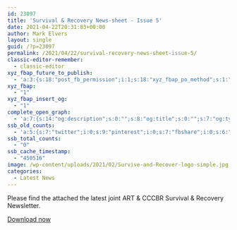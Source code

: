 ```yaml
---
id: 23097
title: 'Survival & Recovery News-sheet - Issue 5'
date: 2021-04-22T20:31:03+00:00
author: Mark Elvers
layout: single
guid: /?p=23097
permalink: /2021/04/22/survival-recovery-news-sheet-issue-5/
classic-editor-remember:
  - classic-editor
xyz_fbap_future_to_publish:
  - 'a:3:{s:18:"post_fb_permission";i:1;s:18:"xyz_fbap_po_method";s:1:"2";s:16:"xyz_fbap_message";s:62:"News item added to the CCCBR website: {POST_TITLE} {PERMALINK}";}'
xyz_fbap:
  - "1"
xyz_fbap_insert_og:
  - "1"
complete_open_graph:
  - 'a:7:{s:14:"og:description";s:0:"";s:8:"og:title";s:0:"";s:7:"og:type";s:0:"";s:12:"twitter:card";s:7:"summary";s:15:"twitter:creator";s:0:"";s:19:"twitter:description";s:0:"";s:8:"og:image";s:0:"";}'
ssb_old_counts:
  - 'a:5:{s:7:"twitter";i:0;s:9:"pinterest";i:0;s:7:"fbshare";i:0;s:6:"reddit";i:0;s:6:"tumblr";N;}'
ssb_total_counts:
  - "0"
ssb_cache_timestamp:
  - "450516"
image: /wp-content/uploads/2021/02/Survive-and-Recover-logo-simple.jpg
categories:
  - Latest News
---
```

Please find the attached the latest joint ART & CCCBR Survival & Recovery Newsletter.

[Download now](https://cccbr.org.uk/wp-content/uploads/2021/04/Survival-Recovery-Newsheet-Issue-5.pdf)
